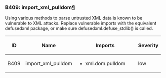 ### B409: import\_xml\_pulldom<a href="#b409-import-xml-pulldom" class="headerlink" title="Permalink to this headline">¶</a>

Using various methods to parse untrusted XML data is known to be
vulnerable to XML attacks. Replace vulnerable imports with the
equivalent defusedxml package, or make sure defusedxml.defuse\_stdlib()
is called.

<table class="docutils align-default">
<colgroup>
<col style="width: 8%" />
<col style="width: 28%" />
<col style="width: 49%" />
<col style="width: 15%" />
</colgroup>
<thead>
<tr class="header row-odd">
<th class="head"><p>ID</p></th>
<th class="head"><p>Name</p></th>
<th class="head"><p>Imports</p></th>
<th class="head"><p>Severity</p></th>
</tr>
</thead>
<tbody>
<tr class="odd row-even">
<td><p>B409</p></td>
<td><p>import_xml_pulldom</p></td>
<td><ul>
<li><p>xml.dom.pulldom</p></li>
</ul></td>
<td><p>low</p></td>
</tr>
</tbody>
</table>
